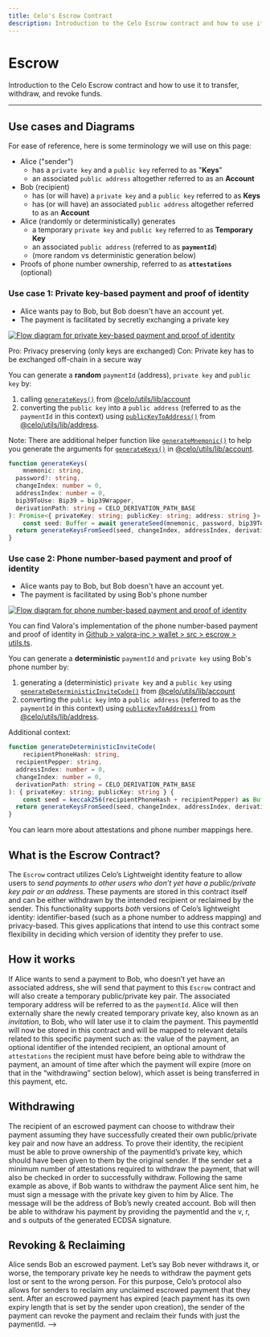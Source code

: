 ```yaml
---
title: Celo's Escrow Contract
description: Introduction to the Celo Escrow contract and how to use it to transfer, withdraw, and revoke funds.
---
```

# Escrow 

Introduction to the Celo Escrow contract and how to use it to transfer, withdraw, and revoke funds.

___

## Use cases and Diagrams

For ease of reference, here is some terminology we will use on this page:

- Alice ("sender")
  - has a `private key` and a `public key` referred to as "**Keys**"
  - an associated `public address` altogether referred to as an **Account**
- Bob (recipient)
  - has (or will have) a `private key` and a `public key` referred to as **Keys**
  - has (or will have)  an associated `public address` altogether referred to as an **Account**
- Alice (randomly or deterministically) generates
  - a temporary `private key` and `public key` referred to as **Temporary Key**
  - an associated `public address` (referred to as **`paymentId`**)
  - (more random vs deterministic generation below)
- Proofs of phone number ownership, referred to as **`attestations`** (optional)

### Use case 1: Private key-based payment and proof of identity

- Alice wants pay to Bob, but Bob doesn't have an account yet.
- The payment is facilitated by secretly exchanging a private key

[![Flow diagram for private key-based payment and proof of identity](https://mermaid.ink/img/pako:eNqtVU1r3DAQ_SuDLt2AE8KSXHwIpDSHUtrL9mgoY2tsi9iSK8lrTMixt_6E9s_ll3S09u7a620bSpfF6ONJ783M8_hJZEaSiIWjry3pjN4pLCzWiQb-YeaNhftKZTQsNGi9ylSD2gOG5S-YZaYNMwf3w3CJbLCvSfv3MqA-U90Yi7aHD9QvsZnR3jJvgD64zJruyplqiUtN-lvuQfZbkyZ6XGi90W2dkh3mu4jg8vLuLqBi6PhGF2SCN2ElgrT1YQDSkNNvPJS4JUANe8qeRi5LrNUW6Wp9fRPB-vaWH9c3FzMeppklK-brHLz8-DagPhlPYLZkT1GNVVvkvUfqI2jalHdnY5TSknPDLaTlqaJRzFRRiCnomaRvUKMNvPz8fipoBvs3OcccHGwQg0UtTV31UJAmy5e6U-YJ-JW8sDqcGYOdOzRI2Lsrhhofye1ZuOx_LEV0PJdhVSldAE-1y8muLkDphVNPK7EORRgfC2_sLLgpkYOYvx2w2iqEzcdNBDUHiEUgdmS34SQ7HLXxJWvtsL-YZP0VxtzFWVHuweQDfzBGZimUYurzVSKcKjS0TSL-ZqEzhv4P_tnTTUpQoaqPtWtdSMs8cS5kk9tNyipONYX3e1nPTvlSWuzO1_PQlRaBc5pJbY9WcuG4po69PaRTznvT-QY0zBtUchdvSrmxBCX_UU7KcSUiUZOtGcct-ynclQi2QE2JiHkoKce28omIhq2SVFH6YS_0wEQk-pnvaBvJyh6k4j4p4hwrR9EOsOl1JmJvW9qDxu_BiHr-BZ5VEow)](https://mermaid.live/edit#pako:eNqtVU1r3DAQ_SuDLt2AE8KSXHwIpDSHUtrL9mgoY2tsi9iSK8lrTMixt_6E9s_ll3S09u7a620bSpfF6ONJ783M8_hJZEaSiIWjry3pjN4pLCzWiQb-YeaNhftKZTQsNGi9ylSD2gOG5S-YZaYNMwf3w3CJbLCvSfv3MqA-U90Yi7aHD9QvsZnR3jJvgD64zJruyplqiUtN-lvuQfZbkyZ6XGi90W2dkh3mu4jg8vLuLqBi6PhGF2SCN2ElgrT1YQDSkNNvPJS4JUANe8qeRi5LrNUW6Wp9fRPB-vaWH9c3FzMeppklK-brHLz8-DagPhlPYLZkT1GNVVvkvUfqI2jalHdnY5TSknPDLaTlqaJRzFRRiCnomaRvUKMNvPz8fipoBvs3OcccHGwQg0UtTV31UJAmy5e6U-YJ-JW8sDqcGYOdOzRI2Lsrhhofye1ZuOx_LEV0PJdhVSldAE-1y8muLkDphVNPK7EORRgfC2_sLLgpkYOYvx2w2iqEzcdNBDUHiEUgdmS34SQ7HLXxJWvtsL-YZP0VxtzFWVHuweQDfzBGZimUYurzVSKcKjS0TSL-ZqEzhv4P_tnTTUpQoaqPtWtdSMs8cS5kk9tNyipONYX3e1nPTvlSWuzO1_PQlRaBc5pJbY9WcuG4po69PaRTznvT-QY0zBtUchdvSrmxBCX_UU7KcSUiUZOtGcct-ynclQi2QE2JiHkoKce28omIhq2SVFH6YS_0wEQk-pnvaBvJyh6k4j4p4hwrR9EOsOl1JmJvW9qDxu_BiHr-BZ5VEow)

<!-- 
Interim fix for a known bug that adds whitespace to large diagrams: https://github.com/celo-org/docs/pull/331#issuecomment-1155590026

Mermaid diagram: https://mermaid.live/edit#pako:eNqtVU1r3DAQ_SuDLt2AE8KSXHwIpDSHUtrL9mgoY2tsi9iSK8lrTMixt_6E9s_ll3S09u7a620bSpfF6ONJ783M8_hJZEaSiIWjry3pjN4pLCzWiQb-YeaNhftKZTQsNGi9ylSD2gOG5S-YZaYNMwf3w3CJbLCvSfv3MqA-U90Yi7aHD9QvsZnR3jJvgD64zJruyplqiUtN-lvuQfZbkyZ6XGi90W2dkh3mu4jg8vLuLqBi6PhGF2SCN2ElgrT1YQDSkNNvPJS4JUANe8qeRi5LrNUW6Wp9fRPB-vaWH9c3FzMeppklK-brHLz8-DagPhlPYLZkT1GNVVvkvUfqI2jalHdnY5TSknPDLaTlqaJRzFRRiCnomaRvUKMNvPz8fipoBvs3OcccHGwQg0UtTV31UJAmy5e6U-YJ-JW8sDqcGYOdOzRI2Lsrhhofye1ZuOx_LEV0PJdhVSldAE-1y8muLkDphVNPK7EORRgfC2_sLLgpkYOYvx2w2iqEzcdNBDUHiEUgdmS34SQ7HLXxJWvtsL-YZP0VxtzFWVHuweQDfzBGZimUYurzVSKcKjS0TSL-ZqEzhv4P_tnTTUpQoaqPtWtdSMs8cS5kk9tNyipONYX3e1nPTvlSWuzO1_PQlRaBc5pJbY9WcuG4po69PaRTznvT-QY0zBtUchdvSrmxBCX_UU7KcSUiUZOtGcct-ynclQi2QE2JiHkoKce28omIhq2SVFH6YS_0wEQk-pnvaBvJyh6k4j4p4hwrR9EOsOl1JmJvW9qDxu_BiHr-BZ5VEow
-->

<!-- Table version of Pros/Cons below -->

Pro: Privacy preserving (only keys are exchanged)
Con: Private key has to be exchanged off-chain in a secure way

You can generate a **random** `paymentId` (address), `private key` and `public key` by:

1. calling [`generateKeys()`](https://github.com/celo-org/celo-monorepo/blob/6b6ce69fde8f4868b54abd8dd267e5313c3ddedd/packages/sdk/utils/src/account.ts#L400) from [@celo/utils/lib/account](https://github.com/celo-org/celo-monorepo/blob/6b6ce69fde8f4868b54abd8dd267e5313c3ddedd/packages/sdk/utils/src/account.ts)
2. converting the `public key` into a `public address` (referred to as the `paymentId` in this context) using [`publicKeyToAddress()`](https://github.com/celo-org/celo-monorepo/blob/6b6ce69fde8f4868b54abd8dd267e5313c3ddedd/packages/sdk/utils/src/address.ts#L38) from [@celo/utils/lib/address](https://github.com/celo-org/celo-monorepo/blob/6b6ce69fde8f4868b54abd8dd267e5313c3ddedd/packages/sdk/utils/src/address.ts).

Note: There are additional helper function like [`generateMnemonic()`](https://github.com/celo-org/celo-monorepo/blob/6b6ce69fde8f4868b54abd8dd267e5313c3ddedd/packages/sdk/utils/src/account.ts#L51) to help you generate the arguments for [`generateKeys()`](https://github.com/celo-org/celo-monorepo/blob/6b6ce69fde8f4868b54abd8dd267e5313c3ddedd/packages/sdk/utils/src/account.ts#L400) in [@celo/utils/lib/account](https://github.com/celo-org/celo-monorepo/blob/6b6ce69fde8f4868b54abd8dd267e5313c3ddedd/packages/sdk/utils/src/account.ts).

```ts
function generateKeys(
    mnemonic: string,
  password?: string,
  changeIndex: number = 0,
  addressIndex: number = 0,
  bip39ToUse: Bip39 = bip39Wrapper,
  derivationPath: string = CELO_DERIVATION_PATH_BASE
): Promise<{ privateKey: string; publicKey: string; address: string }> {
    const seed: Buffer = await generateSeed(mnemonic, password, bip39ToUse)
  return generateKeysFromSeed(seed, changeIndex, addressIndex, derivationPath)
}
```

### Use case 2: Phone number-based payment and proof of identity

- Alice wants pay to Bob, but Bob doesn't have an account yet.
- The payment is facilitated by using Bob's phone number

[![Flow diagram for phone number-based payment and proof of identity](https://mermaid.ink/img/pako:eNqlVc1q3DAQfpXBl-xSZ0lDlhIfAilNoRRCoT0agmzNrkVsSZXkXUzIsbc-QvtyeZKOLNvr9W7akPpg9PNp5puZb6SHKFccoySy-L1GmeMHwdaGVakE-ljulIHrUuQYFjQzTuRCM-mA-eU7lueq9jML12F4iNSsqVC6T9yjvmGllWGmgc_YHGJzJZ0hvx56Y3OjtgurykNcprI7XSiJHvheZScWvrTT27rK0Bw_8BzZECdZSWW3UDslR4baFMDp6dWVRyWwJYvWxwVO-ZUYstr5AXCFVp44KNiGqEnoXTbY-TJIwZl1Njs_u4jhfLmk39nFfM8PudnLbkLmLDz9-hFQt8ohqA2aKUobsWG0d49NDLrOaHdvzDg3aO3U15DLBO6l2h71NMK8ubiEt--WnvYSFotFgKLk0wC72MYB-hT1LveCkwqefv885vV10Q10dmEOMkyAo0NTCSks6YOVZQNrlGjIuoVZbYVcQxBXEMF8ymtk6oWsYDacmXuVdTrb6yFPstd_AhW7R9t7-mvh490hH4xnT1NpV2hmcxBy1EgkSQ5WYy5WjccZanth0LvwUtaGrIPaUi5sIXQX7CgTPfFdkc99fbvfpMj_nfC2iC9omzYvJa4cqFVoUE8hN9jaH3XhLI2sWEuodRr9S5HPNMHr5Dj20rVRm2s7SXZA7y63A2YV03ZKy19AI8NU8GtHgTvmhJK2LTtdbx-Rtwnn082DXPdkR7IqmagGMUIo2N5NPtSTLvmMWB3jeCjTrXAFN2w7lWk4PbwFB1kgNaDY7NrDtkF3RaYUaaKxMqqaaHefUm8-npR-06rRV0dOW8EVeMTk8TcizDUTvE2okNRfhaCbDrck_yBO3isziqOKGoTA9BY_eINpRM4qTKOEhhxXrC5dGsVhq0CxLlzY829VGqXykWzUmpPVGy7oPYuSFSstxi3gayPzKHGmxh7UPfQd6vEPwz-9JA)](https://mermaid.live/edit#pako:eNqlVc1q3DAQfpXBl-xSZ0lDlhIfAilNoRRCoT0agmzNrkVsSZXkXUzIsbc-QvtyeZKOLNvr9W7akPpg9PNp5puZb6SHKFccoySy-L1GmeMHwdaGVakE-ljulIHrUuQYFjQzTuRCM-mA-eU7lueq9jML12F4iNSsqVC6T9yjvmGllWGmgc_YHGJzJZ0hvx56Y3OjtgurykNcprI7XSiJHvheZScWvrTT27rK0Bw_8BzZECdZSWW3UDslR4baFMDp6dWVRyWwJYvWxwVO-ZUYstr5AXCFVp44KNiGqEnoXTbY-TJIwZl1Njs_u4jhfLmk39nFfM8PudnLbkLmLDz9-hFQt8ohqA2aKUobsWG0d49NDLrOaHdvzDg3aO3U15DLBO6l2h71NMK8ubiEt--WnvYSFotFgKLk0wC72MYB-hT1LveCkwqefv885vV10Q10dmEOMkyAo0NTCSks6YOVZQNrlGjIuoVZbYVcQxBXEMF8ymtk6oWsYDacmXuVdTrb6yFPstd_AhW7R9t7-mvh490hH4xnT1NpV2hmcxBy1EgkSQ5WYy5WjccZanth0LvwUtaGrIPaUi5sIXQX7CgTPfFdkc99fbvfpMj_nfC2iC9omzYvJa4cqFVoUE8hN9jaH3XhLI2sWEuodRr9S5HPNMHr5Dj20rVRm2s7SXZA7y63A2YV03ZKy19AI8NU8GtHgTvmhJK2LTtdbx-Rtwnn082DXPdkR7IqmagGMUIo2N5NPtSTLvmMWB3jeCjTrXAFN2w7lWk4PbwFB1kgNaDY7NrDtkF3RaYUaaKxMqqaaHefUm8-npR-06rRV0dOW8EVeMTk8TcizDUTvE2okNRfhaCbDrck_yBO3isziqOKGoTA9BY_eINpRM4qTKOEhhxXrC5dGsVhq0CxLlzY829VGqXykWzUmpPVGy7oPYuSFSstxi3gayPzKHGmxh7UPfQd6vEPwz-9JA)

<!-- 
Interim fix for a known bug that adds whitespace to large diagrams: https://github.com/celo-org/docs/pull/331#issuecomment-1155590026

Mermaid diagram: https://mermaid.live/edit#pako:eNqlVc1q3DAQfpXBl-xSZ0lDlhIfAilNoRRCoT0agmzNrkVsSZXkXUzIsbc-QvtyeZKOLNvr9W7akPpg9PNp5puZb6SHKFccoySy-L1GmeMHwdaGVakE-ljulIHrUuQYFjQzTuRCM-mA-eU7lueq9jML12F4iNSsqVC6T9yjvmGllWGmgc_YHGJzJZ0hvx56Y3OjtgurykNcprI7XSiJHvheZScWvrTT27rK0Bw_8BzZECdZSWW3UDslR4baFMDp6dWVRyWwJYvWxwVO-ZUYstr5AXCFVp44KNiGqEnoXTbY-TJIwZl1Njs_u4jhfLmk39nFfM8PudnLbkLmLDz9-hFQt8ohqA2aKUobsWG0d49NDLrOaHdvzDg3aO3U15DLBO6l2h71NMK8ubiEt--WnvYSFotFgKLk0wC72MYB-hT1LveCkwqefv885vV10Q10dmEOMkyAo0NTCSks6YOVZQNrlGjIuoVZbYVcQxBXEMF8ymtk6oWsYDacmXuVdTrb6yFPstd_AhW7R9t7-mvh490hH4xnT1NpV2hmcxBy1EgkSQ5WYy5WjccZanth0LvwUtaGrIPaUi5sIXQX7CgTPfFdkc99fbvfpMj_nfC2iC9omzYvJa4cqFVoUE8hN9jaH3XhLI2sWEuodRr9S5HPNMHr5Dj20rVRm2s7SXZA7y63A2YV03ZKy19AI8NU8GtHgTvmhJK2LTtdbx-Rtwnn082DXPdkR7IqmagGMUIo2N5NPtSTLvmMWB3jeCjTrXAFN2w7lWk4PbwFB1kgNaDY7NrDtkF3RaYUaaKxMqqaaHefUm8-npR-06rRV0dOW8EVeMTk8TcizDUTvE2okNRfhaCbDrck_yBO3isziqOKGoTA9BY_eINpRM4qTKOEhhxXrC5dGsVhq0CxLlzY829VGqXykWzUmpPVGy7oPYuSFSstxi3gayPzKHGmxh7UPfQd6vEPwz-9JA
-->

<!-- Table version of Pros/Cons below -->

You can find Valora's implementation of the phone number-based payment and proof of identity in [Github > valora-inc > wallet > src > escrow > utils.ts](https://github.com/valora-inc/wallet/blob/2ec5767ac55197c8e97d449c2ea6479c3520859d/src/escrow/utils.ts).

You can generate a **deterministic** `paymentId` and `private key` using Bob's phone number by:

1. generating a (deterministic) `private key` and a `public key` using [`generateDeterministicInviteCode()`](https://github.com/celo-org/celo-monorepo/blob/6b6ce69fde8f4868b54abd8dd267e5313c3ddedd/packages/sdk/utils/src/account.ts#L412) from [@celo/utils/lib/account](https://github.com/celo-org/celo-monorepo/blob/6b6ce69fde8f4868b54abd8dd267e5313c3ddedd/packages/sdk/utils/src/account.ts)
2. converting the `public key` into a `public address` (referred to as the `paymentId` in this context) using [`publicKeyToAddress()`](https://github.com/celo-org/celo-monorepo/blob/6b6ce69fde8f4868b54abd8dd267e5313c3ddedd/packages/sdk/utils/src/address.ts#L38) from [@celo/utils/lib/address](https://github.com/celo-org/celo-monorepo/blob/6b6ce69fde8f4868b54abd8dd267e5313c3ddedd/packages/sdk/utils/src/address.ts).

Additional context:

```ts
function generateDeterministicInviteCode(
    recipientPhoneHash: string,
  recipientPepper: string,
  addressIndex: number = 0,
  changeIndex: number = 0,
  derivationPath: string = CELO_DERIVATION_PATH_BASE
): { privateKey: string; publicKey: string } {
    const seed = keccak256(recipientPhoneHash + recipientPepper) as Buffer
  return generateKeysFromSeed(seed, changeIndex, addressIndex, derivationPath)
}
```

<!-- Arthur todo: add link to attestation overview -->

You can learn more about attestations and phone number mappings here.

## What is the Escrow Contract?

The `Escrow` contract utilizes Celo’s Lightweight identity feature to allow users to _send payments to other users who don’t yet have a public/private key pair or an address_. These payments are stored in this contract itself and can be either withdrawn by the intended recipient or reclaimed by the sender. This functionality supports _both_ versions of Celo’s lightweight identity: identifier-based \(such as a phone number to address mapping\) and privacy-based. This gives applications that intend to use this contract some flexibility in deciding which version of identity they prefer to use.

## How it works

If Alice wants to send a payment to Bob, who doesn’t yet have an associated address, she will send that payment to this `Escrow` contract and will also create a temporary public/private key pair. The associated temporary address will be referred to as the `paymentId`. Alice will then externally share the newly created temporary private key, also known as an _invitation_, to Bob, who will later use it to claim the payment. This paymentId will now be stored in this contract and will be mapped to relevant details related to this specific payment such as: the value of the payment, an optional identifier of the intended recipient, an optional amount of `attestations` the recipient must have before being able to withdraw the payment, an amount of time after which the payment will expire \(more on that in the “withdrawing” section below\), which asset is being transferred in this payment, etc.

## Withdrawing

The recipient of an escrowed payment can choose to withdraw their payment assuming they have successfully created their own public/private key pair and now have an address. To prove their identity, the recipient must be able to prove ownership of the paymentId’s private key, which should have been given to them by the original sender. If the sender set a minimum number of attestations required to withdraw the payment, that will also be checked in order to successfully withdraw. Following the same example as above, if Bob wants to withdraw the payment Alice sent him, he must sign a message with the private key given to him by Alice. The message will be the address of Bob’s newly created account. Bob will then be able to withdraw his payment by providing the paymentId and the v, r, and s outputs of the generated ECDSA signature.

## Revoking & Reclaiming

Alice sends Bob an escrowed payment. Let’s say Bob never withdraws it, or worse, the temporary private key he needs to withdraw the payment gets lost or sent to the wrong person. For this purpose, Celo’s protocol also allows for senders to reclaim any unclaimed escrowed payment that they sent. After an escrowed payment has expired \(each payment has its own expiry length that is set by the sender upon creation\), the sender of the payment can revoke the payment and reclaim their funds with just the paymentId. -->
